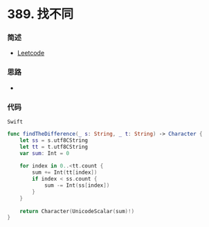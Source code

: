 # 389. 找不同

### 简述

- [Leetcode](https://leetcode-cn.com/problems/find-the-difference/)

### 思路

- 

### 代码

`Swift`

```swift
func findTheDifference(_ s: String, _ t: String) -> Character {
    let ss = s.utf8CString
    let tt = t.utf8CString
    var sum: Int = 0
    
    for index in 0..<tt.count {
        sum += Int(tt[index])
        if index < ss.count {
            sum -= Int(ss[index])
        }
    }
    
    return Character(UnicodeScalar(sum)!)
}
```